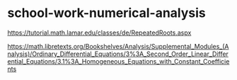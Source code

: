 # school-work-numerical-analysis

https://tutorial.math.lamar.edu/classes/de/RepeatedRoots.aspx

https://math.libretexts.org/Bookshelves/Analysis/Supplemental_Modules_(Analysis)/Ordinary_Differential_Equations/3%3A_Second_Order_Linear_Differential_Equations/3.1%3A_Homogeneous_Equations_with_Constant_Coefficients
